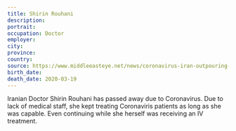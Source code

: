 ```yaml
---
title: Shirin Rouhani
description: 
portrait: 
occupation: Doctor
employer: 
city: 
province: 
country: 
source: https://www.middleeasteye.net/news/coronavirus-iran-outpouring-support-doctors-tackling-covid-19-online, https://twitter.com/zafarabbaszaidi/status/1240750629686894592
birth_date: 
death_date: 2020-03-19
---
```


Iranian Doctor Shirin Rouhani has passed away due to Coronavirus. Due to lack of medical staff, she kept treating Coronaviris patients as long as she was capable. Even continuing while she herself was receiving an IV treatment.